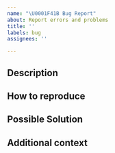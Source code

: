 ```yaml
---
name: "\U0001F41B Bug Report"
about: Report errors and problems
title: ''
labels: bug
assignees: ''

---
```


## Description
<!-- (required) A clear and concise description of the problem. -->

## How to reproduce
<!-- (required) Completes steps needed to reproduce the problem. -->

## Possible Solution
<!--- (optional) Add if you have suggestions on a fix/reason for the bug -->

## Additional context
<!-- (optional) Add any other context about the problem: log messages, screenshots, etc. -->
